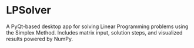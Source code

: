 # LPSolver
A PyQt-based desktop app for solving Linear Programming problems using the Simplex Method. Includes matrix input, solution steps, and visualized results powered by NumPy.
